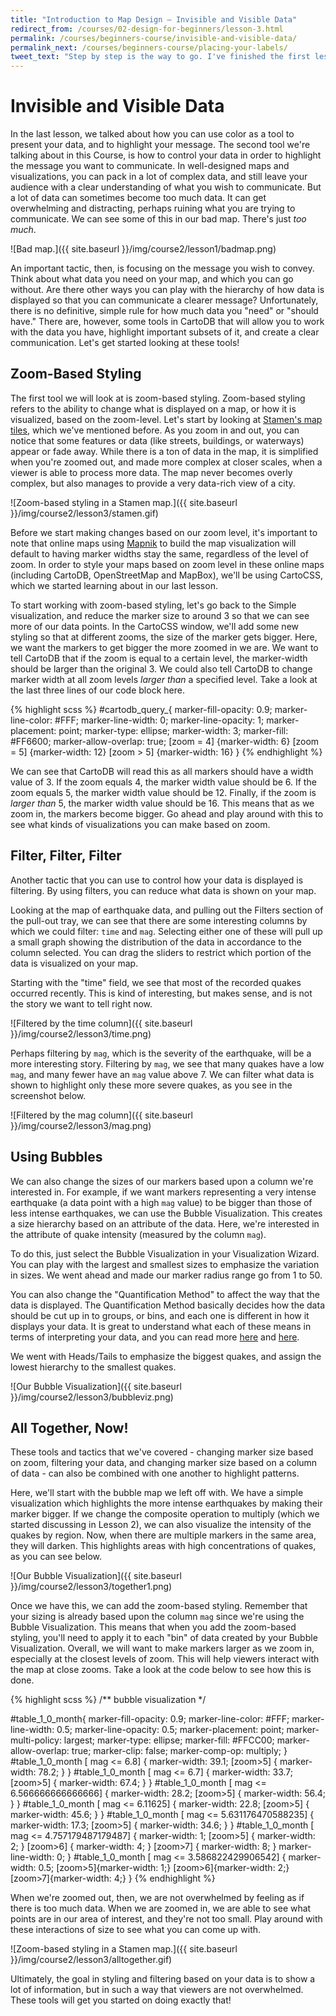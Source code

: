 ```yaml
---
title: "Introduction to Map Design — Invisible and Visible Data"
redirect_from: /courses/02-design-for-beginners/lesson-3.html
permalink: /courses/beginners-course/invisible-and-visible-data/
permalink_next: /courses/beginners-course/placing-your-labels/
tweet_text: "Step by step is the way to go. I've finished the first lesson of the map academy. Check it out"
---
```

# Invisible and Visible Data

In the last lesson, we talked about how you can use color as a tool to present your data, and to highlight your message. The second tool we're talking about in this Course, is how to control your data in order to highlight the message you want to communicate. In well-designed maps and visualizations, you can pack in a lot of complex data, and still leave your audience with a clear understanding of what you wish to communicate. But a lot of data can sometimes become too much data. It can get overwhelming and distracting, perhaps ruining what you are trying to communicate. We can see some of this in our bad map. There's just _too much_.

![Bad map.]({{ site.baseurl }}/img/course2/lesson1/badmap.png)

An important tactic, then, is focusing on the message you wish to convey. Think about what data you need on your map, and which you can go without. Are there other ways you can play with the hierarchy of how data is displayed so that you can communicate a clearer message? Unfortunately, there is no definitive, simple rule for how much data you "need" or "should have." There are, however, some tools in CartoDB that will allow you to work with the data you have, highlight important subsets of it, and create a clear communication. Let's get started looking at these tools!


## Zoom-Based Styling

The first tool we will look at is zoom-based styling. Zoom-based styling refers to the ability to change what is displayed on a map, or how it is visualized, based on the zoom-level. Let's start by looking at [Stamen's map tiles](http://maps.stamen.com), which we've mentioned before. As you zoom in and out, you can notice that some features or data (like streets, buildings, or waterways) appear or fade away. While there is a ton of data in the map, it is simplified when you're zoomed out, and made more complex at closer scales, when a viewer is able to process more data. The map never becomes overly complex, but also manages to provide a very data-rich view of a city.

![Zoom-based styling in a Stamen map.]({{ site.baseurl }}/img/course2/lesson3/stamen.gif)

Before we start making changes based on our zoom level, it's important to note that online maps using [Mapnik](http://mapnik.org/) to build the map visualization will default to having marker widths stay the same, regardless of the level of zoom. In order to style your maps based on zoom level in these online maps (including CartoDB, OpenStreetMap and MapBox), we'll be using CartoCSS, which we started learning about in our last lesson.

To start working with zoom-based styling, let's go back to the Simple visualization, and reduce the marker size to around 3 so that we can see more of our data points. In the CartoCSS window, we'll add some new styling so that at different zooms, the size of the marker gets bigger. Here, we want the markers to get bigger the more zoomed in we are. We want to tell CartoDB that if the zoom is equal to a certain level, the marker-width should be larger than the original 3. We could also tell CartoDB to change marker width at all zoom levels _larger than_ a specified level. Take a look at the last three lines of our code block here.

{% highlight scss %}
#cartodb_query_{
  marker-fill-opacity: 0.9;
  marker-line-color: #FFF;
  marker-line-width: 0;
  marker-line-opacity: 1;
  marker-placement: point;
  marker-type: ellipse;
  marker-width: 3;
  marker-fill: #FF6600;
  marker-allow-overlap: true;
  [zoom = 4] {marker-width: 6}
  [zoom = 5] {marker-width: 12}
  [zoom > 5] {marker-width: 16}
} 
{% endhighlight %}

We can see that CartoDB will read this as all markers should have a width value of 3. If the zoom equals 4, the marker width value should be 6. If the zoom equals 5, the marker width value should be 12. Finally, if the zoom is _larger than_ 5, the marker width value should be 16. This means that as we zoom in, the markers become bigger. Go ahead and play around with this to see what kinds of visualizations you can make based on zoom.


## Filter, Filter, Filter

Another tactic that you can use to control how your data is displayed is filtering. By using filters, you can reduce what data is shown on your map.

Looking at the map of earthquake data, and pulling out the Filters section of the pull-out tray, we can see that there are some interesting columns by which we could filter: `time` and `mag`. Selecting either one of these will pull up a small graph showing the distribution of the data in accordance to the column selected. You can drag the sliders to restrict which portion of the data is visualized on your map.

Starting with the "time" field, we see that most of the recorded quakes occurred recently. This is kind of interesting, but makes sense, and is not the story we want to tell right now.

![Filtered by the time column]({{ site.baseurl }}/img/course2/lesson3/time.png)

Perhaps filtering by `mag`, which is the severity of the earthquake, will be a more interesting story. Filtering by `mag`, we see that many quakes have a low `mag`, and many fewer have an `mag` value above 7. We can filter what data is shown to highlight only these more severe quakes, as you see in the screenshot below. 

![Filtered by the mag column]({{ site.baseurl }}/img/course2/lesson3/mag.png)


## Using Bubbles

We can also change the sizes of our markers based upon a column we're interested in. For example, if we want markers representing a very intense earthquake (a data point with a high `mag` value) to be bigger than those of less intense earthquakes, we can use the Bubble Visualization. This creates a size hierarchy based on an attribute of the data. Here, we're interested in the attribute of quake intensity (measured by the column `mag`).

To do this, just select the Bubble Visualization in your Visualization Wizard. You can play with the largest and smallest sizes to emphasize the variation in sizes. We went ahead and made our marker radius range go from 1 to 50.

You can also change the "Quantification Method" to affect the way that the data is displayed. The Quantification Method basically decides how the data should be cut up in to groups, or bins, and each one is different in how it displays your data. It is great to understand what each of these means in terms of interpreting your data, and you can read more [here](http://blog.cartographica.com/blog/2010/8/16/gis-data-classifications-in-cartographica.html) and [here](http://individual.utoronto.ca/lackner/ggr272/DataClassificationMethods.pdf).

We went with Heads/Tails to emphasize the biggest quakes, and assign the lowest hierarchy to the smallest quakes.

![Our Bubble Visualization]({{ site.baseurl }}/img/course2/lesson3/bubbleviz.png)


## All Together, Now!

These tools and tactics that we've covered - changing marker size based on zoom, filtering your data, and changing marker size based on a column of data - can also be combined with one another to highlight patterns.

Here, we'll start with the bubble map we left off with. We have a simple visualization which highlights the more intense earthquakes by making their marker bigger. If we change the composite operation to multiply (which we started discussing in Lesson 2), we can also visualize the intensity of the quakes by region. Now, when there are multiple markers in the same area, they will darken. This highlights areas with high concentrations of quakes, as you can see below.

![Our Bubble Visualization]({{ site.baseurl }}/img/course2/lesson3/together1.png)

Once we have this, we can add the zoom-based styling. Remember that your sizing is already based upon the column `mag` since we're using the Bubble Visualization. This means that when you add the zoom-based styling, you'll need to apply it to each "bin" of data created by your Bubble Visualization. Overall, we will want to make markers larger as we zoom in, especially at the closest levels of zoom. This will help viewers interact with the map at close zooms. Take a look at the code below to see how this is done.

{% highlight scss %}
/** bubble visualization */

#table_1_0_month{
  marker-fill-opacity: 0.9;
  marker-line-color: #FFF;
  marker-line-width: 0.5;
  marker-line-opacity: 0.5;
  marker-placement: point;
  marker-multi-policy: largest;
  marker-type: ellipse;
  marker-fill: #FFCC00;
  marker-allow-overlap: true;
  marker-clip: false;
  marker-comp-op: multiply;
}
#table_1_0_month [ mag <= 6.8] {
   marker-width: 39.1;
  [zoom>5] { marker-width: 78.2; }
}
#table_1_0_month [ mag <= 6.7] {
   marker-width: 33.7;
  [zoom>5] { marker-width: 67.4; }
}
#table_1_0_month [ mag <= 6.566666666666666] {
   marker-width: 28.2;
  [zoom>5] { marker-width: 56.4; }
}
#table_1_0_month [ mag <= 6.11625] {
   marker-width: 22.8;
  [zoom>5] { marker-width: 45.6; }
}
#table_1_0_month [ mag <= 5.631176470588235] {
   marker-width: 17.3;
  [zoom>5] { marker-width: 34.6; }
}
#table_1_0_month [ mag <= 4.757179487179487] {
   marker-width: 1;
  [zoom>5] { marker-width: 2; }
  [zoom>6] { marker-width: 4; }
  [zoom>7] { marker-width: 8; }
  marker-line-width: 0;
}
#table_1_0_month [ mag <= 3.586822429906542] {
   marker-width: 0.5;
  [zoom>5]{marker-width: 1;}
  [zoom>6]{marker-width: 2;}
  [zoom>7]{marker-width: 4;}
}
{% endhighlight %}

When we're zoomed out, then, we are not overwhelmed by feeling as if there is too much data. When we are zoomed in, we are able to see what points are in our area of interest, and they're not too small. Play around with these interactions of size to see what you can come up with.

![Zoom-based styling in a Stamen map.]({{ site.baseurl }}/img/course2/lesson3/alltogether.gif)

Ultimately, the goal in styling and filtering based on your data is to show a lot of information, but in such a way that viewers are not overwhelmed. These tools will get you started on doing exactly that!
